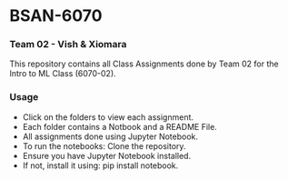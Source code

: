 # BSAN-6070

### Team 02 - Vish & Xiomara
This repository contains all Class Assignments done by Team 02 for the Intro to ML Class (6070-02). <br>


### Usage
- Click on the folders to view each assignment. <br>
- Each folder contains a Notbook and a README File. <br>
- All assignments done using Jupyter Notebook. <br>
- To run the notebooks: Clone the repository. <br>
- Ensure you have Jupyter Notebook installed. <br>
- If not, install it using: pip install notebook.
